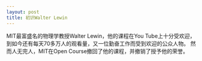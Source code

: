 ```yaml
---
layout: post
title: 初识Walter Lewin
---
```

MIT最富盛名的物理学教授Walter Lewin，他的课程在You Tube上十分受欢迎，到如今还有每天70多万人的观看量，又一位勤奋工作而受到欢迎的公众人物。
然而人无完人，MIT在Open Course撤回了他的课程，并撤销了授予他的荣誉。
